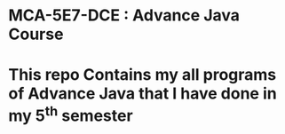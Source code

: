 # MCA-5E7-DCE : Advance Java Course

# This repo Contains my all programs of Advance Java that I have done in my 5<sup>th</sup> semester

